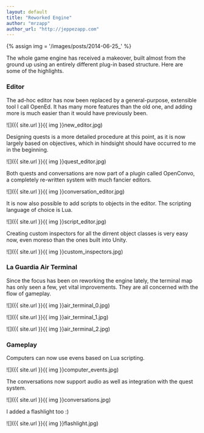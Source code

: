 ```yaml
---
layout: default
title: "Reworked Engine"
author: "mrzapp"
author_url: "http://jeppezapp.com"
---
```


{% assign img = '/images/posts/2014-06-25_' %}

The whole game engine has received a makeover, built almost from the ground up using an entirely different plug-in based structure. Here are some of the highlights.

### Editor
The ad-hoc editor has now been replaced by a general-purpose, extensible tool I call OpenEd. It has many more features than the old one, and adding more is much easier than it would have previously been.

![]({{ site.url }}{{ img }}new_editor.jpg)

Designing quests is a more detailed procedure at this point, as it is now largely based on objectives, which in hindsight should have occurred to me in the beginning.

![]({{ site.url }}{{ img }}quest_editor.jpg)

Both quests and conversations are now part of a plugin called OpenConvo, a completely re-written system with much fancier editors.

![]({{ site.url }}{{ img }}conversation_editor.jpg)

It is now also possible to add scripts to objects in the editor. The scripting language of choice is Lua.

![]({{ site.url }}{{ img }}script_editor.jpg)

Creating custom inspectors for all the dirrent object classes is very easy now, even moreso than the ones built into Unity.

![]({{ site.url }}{{ img }}custom_inspectors.jpg)

### La Guardia Air Terminal

Since the focus has been on reworking the engine lately, the terminal map has only seen a few, yet vital improvements. They are all concerned with the flow of gameplay.

![]({{ site.url }}{{ img }}air_terminal_0.jpg)

![]({{ site.url }}{{ img }}air_terminal_1.jpg)

![]({{ site.url }}{{ img }}air_terminal_2.jpg)

### Gameplay

Computers can now use evens based on Lua scripting.

![]({{ site.url }}{{ img }}computer_events.jpg)

The conversations now support audio as well as integration with the quest system.

![]({{ site.url }}{{ img }}conversations.jpg)

I added a flashlight too :)

![]({{ site.url }}{{ img }}flashlight.jpg)
